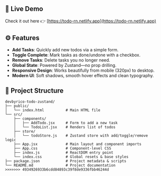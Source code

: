 ## 🚀 Live Demo

Check it out here 👉 [https://todo-rn.netlify.app](https://todo-rn.netlify.app)


## ⚙️ Features

- **Add Tasks**: Quickly add new todos via a simple form.
- **Toggle Complete**: Mark tasks as done/undone with a checkbox.
- **Remove Tasks**: Delete tasks you no longer need.
- **Global State**: Powered by Zustand—no prop drilling.
- **Responsive Design**: Works beautifully from mobile (320px) to desktop.
- **Modern UI**: Soft shadows, smooth hover effects and clean typography.


## 📂 Project Structure

```text
devbyrico-todo-zustand/
├── public/
│   └── index.html          # Main HTML file
└── src/
    ├── components/
    │   ├── AddTodo.jsx     # Form to add a new task
    │   └── TodoList.jsx    # Renders list of todos
    ├── store/
    │   └── todoStore.js    # Zustand store with add/toggle/remove logic
    ├── App.jsx             # Main layout and component imports
    ├── App.css             # Component-level CSS
    ├── index.js            # ReactDOM entry point
    └── index.css           # Global resets & base styles
├── package.json            # Project metadata & scripts
└── README.md               # Project documentation
>>>>>>> 4934926933b6cdd84893c39f8de9336fbb46244d
